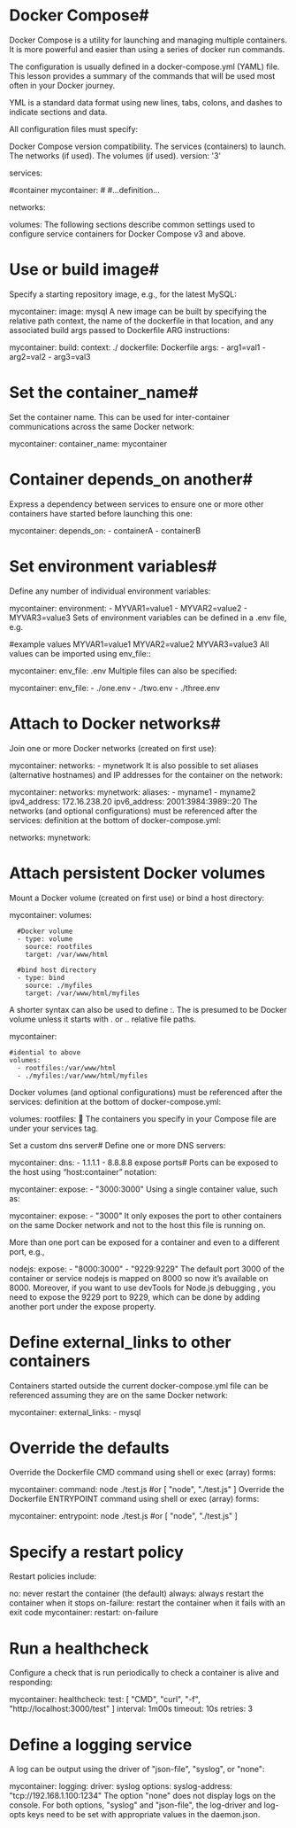 # Docker Compose#
Docker Compose is a utility for launching and managing multiple containers. It is more powerful and easier than using a series of docker run commands.

The configuration is usually defined in a docker-compose.yml (YAML) file. This lesson provides a summary of the commands that will be used most often in your Docker journey.

YML is a standard data format using new lines, tabs, colons, and dashes to indicate sections and data.

All configuration files must specify:

Docker Compose version compatibility.
The services (containers) to launch.
The networks (if used).
The volumes (if used).
version: '3'

services:

 #container
  mycontainer:
    # #...definition...


networks:

volumes:
The following sections describe common settings used to configure service containers for Docker Compose v3 and above.

# Use or build image#
Specify a starting repository image, e.g., for the latest MySQL:

  mycontainer:
    image: mysql
A new image can be built by specifying the relative path context, the name of the dockerfile in that location, and any associated build args passed to Dockerfile ARG instructions:

  mycontainer:
    build:
      context: ./
      dockerfile: Dockerfile
      args:
        - arg1=val1
        - arg2=val2
        - arg3=val3
# Set the container_name#
Set the container name. This can be used for inter-container communications across the same Docker network:

  mycontainer:
    container_name: mycontainer
# Container depends_on another#
Express a dependency between services to ensure one or more other containers have started before launching this one:

  mycontainer:
    depends_on:
      - containerA
      - containerB
# Set environment variables#
Define any number of individual environment variables:

  mycontainer:
    environment:
      - MYVAR1=value1
      - MYVAR2=value2
      - MYVAR3=value3
Sets of environment variables can be defined in a .env file, e.g.

 #example values
MYVAR1=value1
MYVAR2=value2
MYVAR3=value3
All values can be imported using env_file::

  mycontainer:
    env_file: .env
Multiple files can also be specified:

  mycontainer:
    env_file:
      - ./one.env
      - ./two.env
      - ./three.env
# Attach to Docker networks#
Join one or more Docker networks (created on first use):

  mycontainer:
    networks:
      - mynetwork
It is also possible to set aliases (alternative hostnames) and IP addresses for the container on the network:

  mycontainer:
    networks:
      mynetwork:
        aliases:
          - myname1
          - myname2
        ipv4_address: 172.16.238.20
        ipv6_address: 2001:3984:3989::20
The networks (and optional configurations) must be referenced after the services: definition at the bottom of docker-compose.yml:

networks:
  mynetwork:

# Attach persistent Docker volumes
Mount a Docker volume (created on first use) or bind a host directory:

  mycontainer:
    volumes:

      #Docker volume
      - type: volume
        source: rootfiles
        target: /var/www/html

      #bind host directory
      - type: bind
        source: ./myfiles
        target: /var/www/html/myfiles
A shorter syntax can also be used to define <source>:<destination>. The <source> is presumed to be Docker volume unless it starts with . or .. relative file paths.

  mycontainer:

    #idential to above
    volumes:
      - rootfiles:/var/www/html
      - ./myfiles:/var/www/html/myfiles
Docker volumes (and optional configurations) must be referenced after the services: definition at the bottom of docker-compose.yml:

volumes:
  rootfiles:
📌 The containers you specify in your Compose file are under your services tag.

Set a custom dns server#
Define one or more DNS servers:

  mycontainer:
    dns:
      - 1.1.1.1
      - 8.8.8.8
expose ports#
Ports can be exposed to the host using “host:container” notation:

  mycontainer:
    expose:
      - "3000:3000"
Using a single container value, such as:

  mycontainer:
    expose:
      - "3000"
It only exposes the port to other containers on the same Docker network and not to the host this file is running on.

More than one port can be exposed for a container and even to a different port, e.g.,

  nodejs:
    expose:
      - "8000:3000"
      - "9229:9229"
The default port 3000 of the container or service nodejs is mapped on 8000 so now it’s available on 8000. Moreover, if you want to use devTools for Node.js debugging , you need to expose the 9229 port to 9229, which can be done by adding another port under the expose property.

# Define external_links to other containers
Containers started outside the current docker-compose.yml file can be referenced assuming they are on the same Docker network:

  mycontainer:
    external_links:
      - mysql
# Override the defaults
Override the Dockerfile CMD command using shell or exec (array) forms:

  mycontainer:
    command: node ./test.js
    #or [ "node", "./test.js" ]
Override the Dockerfile ENTRYPOINT command using shell or exec (array) forms:

  mycontainer:
    entrypoint: node ./test.js
    #or [ "node", "./test.js" ]
# Specify a restart policy
Restart policies include:

no: never restart the container (the default)
always: always restart the container when it stops
on-failure: restart the container when it fails with an exit code
  mycontainer:
    restart: on-failure
# Run a healthcheck
Configure a check that is run periodically to check a container is alive and responding:

  mycontainer:
    healthcheck:
      test: [ "CMD", "curl", "-f", "http://localhost:3000/test" ]
      interval: 1m00s
      timeout: 10s
      retries: 3
# Define a logging service
A log can be output using the driver of "json-file", "syslog", or "none":

  mycontainer:
    logging:
      driver: syslog
      options:
        syslog-address: "tcp://192.168.1.100:1234"
The option "none" does not display logs on the console. For both options, "syslog" and "json-file", the log-driver and log-opts keys need to be set with appropriate values in the daemon.json.
